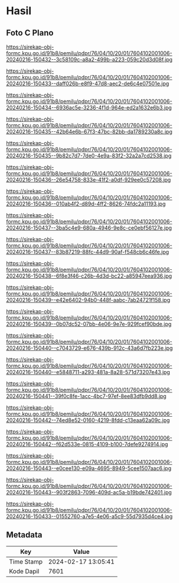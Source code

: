 # Hasil

## Foto C Plano

https://sirekap-obj-formc.kpu.go.id/91b8/pemilu/pdpr/76/04/10/20/01/7604102001006-20240216-150432--3c58109c-a8a2-499b-a223-059c20d3d08f.jpg

https://sirekap-obj-formc.kpu.go.id/91b8/pemilu/pdpr/76/04/10/20/01/7604102001006-20240216-150433--daff026b-e8f9-47d8-aec2-de6c4e07501e.jpg

https://sirekap-obj-formc.kpu.go.id/91b8/pemilu/pdpr/76/04/10/20/01/7604102001006-20240216-150434--6936ac5e-3236-4f1d-964e-ed2a1632e6b3.jpg

https://sirekap-obj-formc.kpu.go.id/91b8/pemilu/pdpr/76/04/10/20/01/7604102001006-20240216-150435--42b64e6b-67f3-47bc-82bb-da1789230a8c.jpg

https://sirekap-obj-formc.kpu.go.id/91b8/pemilu/pdpr/76/04/10/20/01/7604102001006-20240216-150435--9b82c7d7-7de0-4e9a-83f2-32a2a7cd2538.jpg

https://sirekap-obj-formc.kpu.go.id/91b8/pemilu/pdpr/76/04/10/20/01/7604102001006-20240216-150436--26e54758-833e-41f2-a0df-929ee0c57208.jpg

https://sirekap-obj-formc.kpu.go.id/91b8/pemilu/pdpr/76/04/10/20/01/7604102001006-20240216-150436--010ab4f2-d89d-4ff2-8626-74fdc2a11193.jpg

https://sirekap-obj-formc.kpu.go.id/91b8/pemilu/pdpr/76/04/10/20/01/7604102001006-20240216-150437--3ba5c4e9-680a-4946-9e8c-ce0ebf56127e.jpg

https://sirekap-obj-formc.kpu.go.id/91b8/pemilu/pdpr/76/04/10/20/01/7604102001006-20240216-150437--83b87219-88fc-44d9-90af-f548cb6c46fe.jpg

https://sirekap-obj-formc.kpu.go.id/91b8/pemilu/pdpr/76/04/10/20/01/7604102001006-20240216-150438--6f8e3f46-c26b-4d3d-bc22-a85947eea936.jpg

https://sirekap-obj-formc.kpu.go.id/91b8/pemilu/pdpr/76/04/10/20/01/7604102001006-20240216-150439--e42e6402-94b0-448f-aabc-7ab24721f158.jpg

https://sirekap-obj-formc.kpu.go.id/91b8/pemilu/pdpr/76/04/10/20/01/7604102001006-20240216-150439--0b07dc52-07bb-4e06-9e7e-929fcef90bde.jpg

https://sirekap-obj-formc.kpu.go.id/91b8/pemilu/pdpr/76/04/10/20/01/7604102001006-20240216-150440--c7043729-e676-439b-912c-43a6d7fb223e.jpg

https://sirekap-obj-formc.kpu.go.id/91b8/pemilu/pdpr/76/04/10/20/01/7604102001006-20240216-150440--e5848711-a293-481a-8a28-571d73207e43.jpg

https://sirekap-obj-formc.kpu.go.id/91b8/pemilu/pdpr/76/04/10/20/01/7604102001006-20240216-150441--39f0c8fe-1acc-4bc7-97ef-8ee83dfb9dd8.jpg

https://sirekap-obj-formc.kpu.go.id/91b8/pemilu/pdpr/76/04/10/20/01/7604102001006-20240216-150442--74ed8e52-0160-4219-8fdd-c13eaa62a09c.jpg

https://sirekap-obj-formc.kpu.go.id/91b8/pemilu/pdpr/76/04/10/20/01/7604102001006-20240216-150442--f62d533e-0815-4109-b100-7defe9274914.jpg

https://sirekap-obj-formc.kpu.go.id/91b8/pemilu/pdpr/76/04/10/20/01/7604102001006-20240216-150443--e0cee130-e09a-4695-8949-5cee1507aac6.jpg

https://sirekap-obj-formc.kpu.go.id/91b8/pemilu/pdpr/76/04/10/20/01/7604102001006-20240216-150443--903f2863-7096-409d-ac5a-b19bde742401.jpg

https://sirekap-obj-formc.kpu.go.id/91b8/pemilu/pdpr/76/04/10/20/01/7604102001006-20240216-150433--01552760-a7e5-4e06-a5c9-55d7935d4ce4.jpg


## Metadata

| Key        | Value               |
| ---------- | ------------------- |
| Time Stamp | 2024-02-17 13:05:41 |
| Kode Dapil | 7601                |




